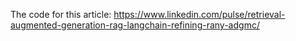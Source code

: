 The code for this article: https://www.linkedin.com/pulse/retrieval-augmented-generation-rag-langchain-refining-rany-adgmc/
